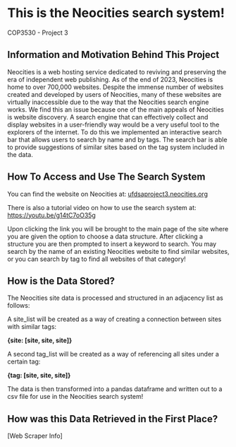 <H1> This is the Neocities search system! </h1>
COP3530 - Project 3


## Information and Motivation Behind This Project

Neocities is a web hosting service dedicated to reviving and preserving the era of independent web publishing. As of the end of 2023, Neocities is home to over 700,000 websites. Despite the immense number of websites created and developed by users of Neocities, many of these websites are virtually inaccessible due to the way that the Neocities search engine works.
We find this an issue because one of the main appeals of Neocities is website discovery. A search engine that can effectively collect and display websites in a user-friendly way would be a very useful tool to the explorers of the internet.
To do this we implemented an interactive search bar that allows users to search by name and by tags. The search bar is able to provide suggestions of similar sites based on the tag system included in the data.


## How To Access and Use The Search System

You can find the website on Neocities at: [ufdsaproject3.neocities.org](ufdsaproject3.neocities.org)

There is also a tutorial video on how to use the search system at: https://youtu.be/g14tC7oO35g

Upon clicking the link you will be brought to the main page of the site where you are given the option to choose a data structure. After clicking a structure you are then prompted to insert a keyword to search.
You may search by the name of an existing Neocities website to find similar websites, or you can search by tag to find all websites of that category!


## How is the Data Stored?

The Neocities site data is processed and structured in an adjacency list as follows:

A site_list will be created as a way of creating a connection between sites with similar tags:

**{site: [site, site, site]}**

A second tag_list will be created as a way of referencing all sites under a certain tag:

**{tag: [site, site, site]}**

The data is then transformed into a pandas dataframe and written out to a csv file for use in the Neocities search system!


## How was this Data Retrieved in the First Place?

[Web Scraper Info]


